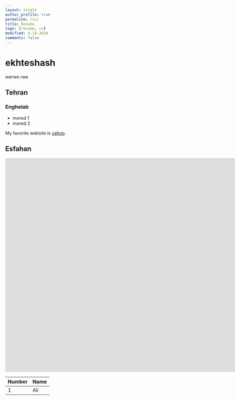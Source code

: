 ```yaml
---
layout: single
author_profile: true
permalink: /cv/
title: Resume
tags: [resume, cv]
modified: 4-14-2019
comments: false
---
```



# ekhteshash

werwe
rwe

## Tehran

### Enghelab

- mored 1
- mored 2

My favorite website is [yahoo](http://www.yahoo.com).


## Esfahan


<iframe width="1691" height="680" src="https://www.youtube.com/embed/LOTtWzX3Wp4" title="The STRANGE Reason He's The World's Best Climber" frameborder="0" allow="accelerometer; autoplay; clipboard-write; encrypted-media; gyroscope; picture-in-picture" allowfullscreen></iframe>


|  Number | Name |
|---------|------|
|1        | Ali  |
